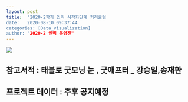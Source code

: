 ```yaml
---
layout: post
title:  "2020-2학기 인빅 시각화단계 커리큘럼
date:   2020-08-10 09:37:44
categories: [Data_visualization]
author: "2020-2 인빅 운영진"
---
```



<img src="{{ site.baseurl }}/images/d_c.png"  class= "fit image">

## 참고서적 : 태블로 굿모닝 눈 , 굿애프터 _ 강승일,송재환
## 프로젝트 데이터 : 추후 공지예정
